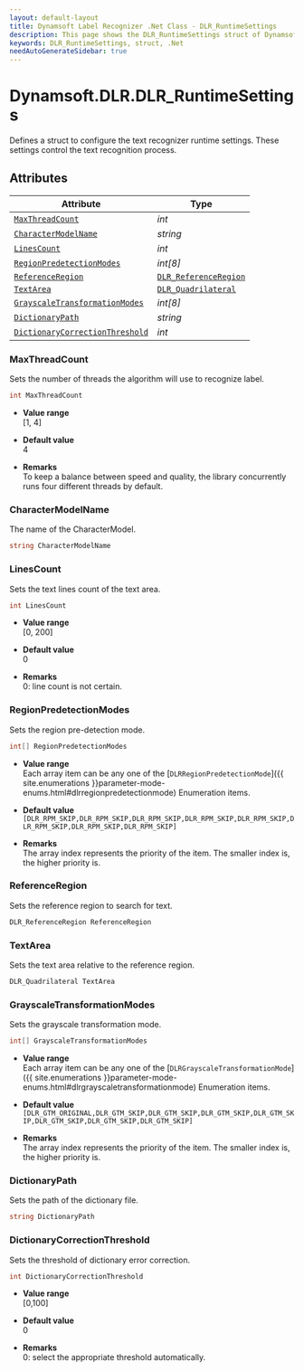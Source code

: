 ```yaml
---
layout: default-layout
title: Dynamsoft Label Recognizer .Net Class - DLR_RuntimeSettings
description: This page shows the DLR_RuntimeSettings struct of Dynamsoft Label Recognizer for .Net Language.
keywords: DLR_RuntimeSettings, struct, .Net
needAutoGenerateSidebar: true
---
```



# Dynamsoft.DLR.DLR_RuntimeSettings
Defines a struct to configure the text recognizer runtime settings. These settings control the text recognition process.
  

## Attributes
  
| Attribute | Type |
|---------- | ---- |
| [`MaxThreadCount`](#maxthreadcount) | *int* |
| [`CharacterModelName`](#charactermodelname) | *string* |
| [`LinesCount`](#linescount) | *int* |
| [`RegionPredetectionModes`](#regionpredetectionmodes) | *int\[8\]* |
| [`ReferenceRegion`](#referenceregion) | [`DLR_ReferenceRegion`](dlr-reference-region.md) |
| [`TextArea`](#textarea) | [`DLR_Quadrilateral`](dlr-quadrilateral.md) |
| [`GrayscaleTransformationModes`](#grayscaletransformationmodes) | *int\[8\]* |
| [`DictionaryPath`](#dictionarypath) | *string* |
| [`DictionaryCorrectionThreshold`](#dictionarycorrectionthreshold) | *int* |

### MaxThreadCount
Sets the number of threads the algorithm will use to recognize label.
```csharp
int MaxThreadCount
```
- **Value range**   
    [1, 4]
      
- **Default value**   
    4
    
- **Remarks**   
    To keep a balance between speed and quality, the library concurrently runs four different threads by default.

### CharacterModelName
The name of the CharacterModel.
```csharp
string CharacterModelName
```

### LinesCount
Sets the text lines count of the text area.
```csharp
int LinesCount
```
- **Value range**   
    [0, 200]
      
- **Default value**   
    0
    
- **Remarks**   
    0: line count is not certain.


### RegionPredetectionModes
Sets the region pre-detection mode.
```csharp
int[] RegionPredetectionModes
```
- **Value range**   
    Each array item can be any one of the [`DLRRegionPredetectionMode`]({{ site.enumerations }}parameter-mode-enums.html#dlrregionpredetectionmode) Enumeration items.
      
- **Default value**   
    `[DLR_RPM_SKIP,DLR_RPM_SKIP,DLR_RPM_SKIP,DLR_RPM_SKIP,DLR_RPM_SKIP,DLR_RPM_SKIP,DLR_RPM_SKIP,DLR_RPM_SKIP]`
    
- **Remarks**   
    The array index represents the priority of the item. The smaller index is, the higher priority is.


### ReferenceRegion
Sets the reference region to search for text.
```csharp
DLR_ReferenceRegion ReferenceRegion
```

### TextArea
Sets the text area relative to the reference region.
```csharp
DLR_Quadrilateral TextArea
```

### GrayscaleTransformationModes
Sets the grayscale transformation mode.
```csharp
int[] GrayscaleTransformationModes
```
- **Value range**   
    Each array item can be any one of the [`DLRGrayscaleTransformationMode`]({{ site.enumerations }}parameter-mode-enums.html#dlrgrayscaletransformationmode) Enumeration items.
      
- **Default value**   
    `[DLR_GTM_ORIGINAL,DLR_GTM_SKIP,DLR_GTM_SKIP,DLR_GTM_SKIP,DLR_GTM_SKIP,DLR_GTM_SKIP,DLR_GTM_SKIP,DLR_GTM_SKIP]`
    
- **Remarks**   
    The array index represents the priority of the item. The smaller index is, the higher priority is.
  

### DictionaryPath
Sets the path of the dictionary file.
```csharp
string DictionaryPath
```

### DictionaryCorrectionThreshold
Sets the threshold of dictionary error correction.
```csharp
int DictionaryCorrectionThreshold
```
- **Value range**   
    [0,100]
      
- **Default value**   
    0
    
- **Remarks**   
    0: select the appropriate threshold automatically.